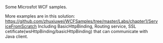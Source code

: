 Some Microsfot WCF samples.

More examples are in this solution:
https://github.com/zhuxiuwei/WCFSamples/tree/master/Labs/chapter1/ServiceFromScratch
Including BasicHttpBinding, Routing service, SSL cetificate(wsHttpBinding/basicHttpBinding) that can communicate with Java client.
